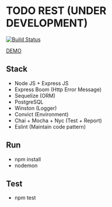 # TODO REST (UNDER DEVELOPMENT)
[![Build Status](https://travis-ci.org/ivandzf/todo-api.svg?branch=master)](https://travis-ci.org/ivandzf/todo-api)

[DEMO](https://todo-node-express.herokuapp.com/)

## Stack
*  Node JS + Express JS
*  Express Boom (Http Error Message)
*  Sequelize (ORM)
*  PostgreSQL
*  Winston (Logger)
*  Convict (Environment)
*  Chai + Mocha + Nyc (Test + Report)
*  Eslint (Maintain code pattern)

## Run
*  npm install
*  nodemon

## Test
*  npm test